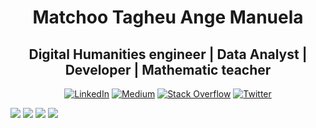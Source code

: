 <h1 align="center"> Matchoo Tagheu Ange Manuela</h1>
<h2 align="center">Digital Humanities engineer | Data Analyst | Developer | Mathematic teacher
</h2>
<p align="center">
  <a href="https://linkedin.com/in/Manuela Matchoo" target="_blank"><img src="https://img.shields.io/badge/LinkedIn-%230077B5.svg?logo=linkedin&logoColor=white" alt="LinkedIn"></a>
  <a href="https://medium.com/@baimamboukar" target="_blank"><img src="https://img.shields.io/badge/Medium-12100E?logo=medium&logoColor=white" alt="Medium"></a>
  <a href="https://stackoverflow.com/users/15155605" target="_blank"><img src="https://img.shields.io/badge/-Stackoverflow-FE7A16?logo=stack-overflow&logoColor=white" alt="Stack Overflow"></a>
  <a href="https://twitter.com/baimamjj" target="_blank"><img src="https://img.shields.io/badge/Twitter-%231DA1F2.svg?logo=Twitter&logoColor=white" alt="Twitter"></a>
</p>
<img src= "https://github-profile-trophy.vercel.app/?username=10-manuela&row=1&theme=darkhub&margin-w=15&no-bg=true" \>
<img src= "https://github-readme-stats.vercel.app/api/top-langs?username=10-manuela&show_icons=true&locale=en&layout=compact&theme=cobalt" \>
<img src= "https://github-readme-streak-stats.herokuapp.com?user=samglish&theme=radical&date_format=j%20M%5B%20Y%5D&sideLabels=DDB225" \>
<img src= "https://github-readme-stats.vercel.app/api?username=10-manuela&show_icons=true&locale=en&theme=tokyonight" \>
